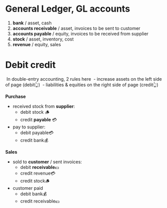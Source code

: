 # General Ledger, GL accounts
1. **bank** / asset, cash
2. **accounts receivable** / asset, invoices to be sent to customer
3. **accounts payable** / equity, invoices to be received from supplier
4. **stock** / asset, inventory, cost
5. **revenue** / equity, sales

# Debit credit
 In double-entry accounting, 2 rules here
 - increase assets on the left side of page (debit👆)
 - liabilities & equities on the right side of page (credit👆)

**Purchase** 
- received stock from **supplier**:
	- debit stock 🪵
	- credit **payable** 💳
- pay to supplier:
	- debit payable💳
	- credit bank💰

**Sales** 
- sold to **customer** / sent invoices: 
	- debit **receivable**💵
	- credit revenue💳
	- credit stock🪵
- customer paid
	- debit bank💰
	- credit receivable💵

